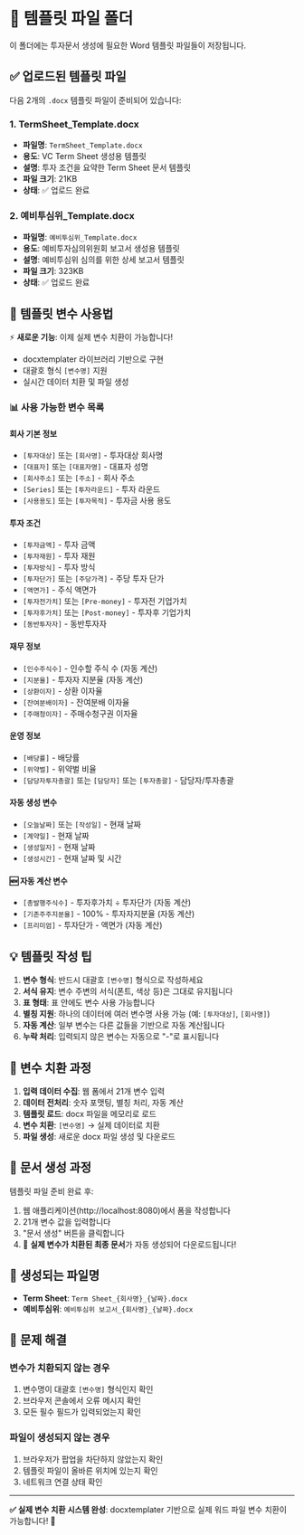 # 📄 템플릿 파일 폴더

이 폴더에는 투자문서 생성에 필요한 Word 템플릿 파일들이 저장됩니다.

## ✅ 업로드된 템플릿 파일

다음 2개의 `.docx` 템플릿 파일이 준비되어 있습니다:

### 1. TermSheet_Template.docx
- **파일명**: `TermSheet_Template.docx`
- **용도**: VC Term Sheet 생성용 템플릿
- **설명**: 투자 조건을 요약한 Term Sheet 문서 템플릿
- **파일 크기**: 21KB
- **상태**: ✅ 업로드 완료

### 2. 예비투심위_Template.docx  
- **파일명**: `예비투심위_Template.docx`
- **용도**: 예비투자심의위원회 보고서 생성용 템플릿
- **설명**: 예비투심위 심의를 위한 상세 보고서 템플릿
- **파일 크기**: 323KB
- **상태**: ✅ 업로드 완료

## 🔧 템플릿 변수 사용법

⚡ **새로운 기능**: 이제 실제 변수 치환이 가능합니다!
- docxtemplater 라이브러리 기반으로 구현
- 대괄호 형식 `[변수명]` 지원
- 실시간 데이터 치환 및 파일 생성

### 📊 사용 가능한 변수 목록

#### 회사 기본 정보
- `[투자대상]` 또는 `[회사명]` - 투자대상 회사명
- `[대표자]` 또는 `[대표자명]` - 대표자 성명  
- `[회사주소]` 또는 `[주소]` - 회사 주소
- `[Series]` 또는 `[투자라운드]` - 투자 라운드
- `[사용용도]` 또는 `[투자목적]` - 투자금 사용 용도

#### 투자 조건
- `[투자금액]` - 투자 금액
- `[투자재원]` - 투자 재원
- `[투자방식]` - 투자 방식
- `[투자단가]` 또는 `[주당가격]` - 주당 투자 단가
- `[액면가]` - 주식 액면가
- `[투자전가치]` 또는 `[Pre-money]` - 투자전 기업가치
- `[투자후가치]` 또는 `[Post-money]` - 투자후 기업가치
- `[동반투자자]` - 동반투자자

#### 재무 정보
- `[인수주식수]` - 인수할 주식 수 (자동 계산)
- `[지분율]` - 투자자 지분율 (자동 계산)
- `[상환이자]` - 상환 이자율
- `[잔여분배이자]` - 잔여분배 이자율
- `[주매청이자]` - 주매수청구권 이자율

#### 운영 정보
- `[배당률]` - 배당률
- `[위약벌]` - 위약벌 비율
- `[담당자투자총괄]` 또는 `[담당자]` 또는 `[투자총괄]` - 담당자/투자총괄

#### 자동 생성 변수
- `[오늘날짜]` 또는 `[작성일]` - 현재 날짜
- `[계약일]` - 현재 날짜
- `[생성일자]` - 현재 날짜
- `[생성시간]` - 현재 날짜 및 시간

#### 🆕 자동 계산 변수
- `[총발행주식수]` - 투자후가치 ÷ 투자단가 (자동 계산)
- `[기존주주지분율]` - 100% - 투자자지분율 (자동 계산)
- `[프리미엄]` - 투자단가 - 액면가 (자동 계산)

## 💡 템플릿 작성 팁

1. **변수 형식**: 반드시 대괄호 `[변수명]` 형식으로 작성하세요
2. **서식 유지**: 변수 주변의 서식(폰트, 색상 등)은 그대로 유지됩니다
3. **표 형태**: 표 안에도 변수 사용 가능합니다
4. **별칭 지원**: 하나의 데이터에 여러 변수명 사용 가능 (예: `[투자대상]`, `[회사명]`)
5. **자동 계산**: 일부 변수는 다른 값들을 기반으로 자동 계산됩니다
6. **누락 처리**: 입력되지 않은 변수는 자동으로 "-"로 표시됩니다

## 🔄 변수 치환 과정

1. **입력 데이터 수집**: 웹 폼에서 21개 변수 입력
2. **데이터 전처리**: 숫자 포맷팅, 별칭 처리, 자동 계산
3. **템플릿 로드**: docx 파일을 메모리로 로드
4. **변수 치환**: `[변수명]` → 실제 데이터로 치환
5. **파일 생성**: 새로운 docx 파일 생성 및 다운로드

## 🚀 문서 생성 과정

템플릿 파일 준비 완료 후:
1. 웹 애플리케이션(http://localhost:8080)에서 폼을 작성합니다
2. 21개 변수 값을 입력합니다
3. "문서 생성" 버튼을 클릭합니다  
4. 🎉 **실제 변수가 치환된 최종 문서**가 자동 생성되어 다운로드됩니다!

## 📁 생성되는 파일명

- **Term Sheet**: `Term Sheet_{회사명}_{날짜}.docx`
- **예비투심위**: `예비투심위 보고서_{회사명}_{날짜}.docx`

## 🐛 문제 해결

### 변수가 치환되지 않는 경우
1. 변수명이 대괄호 `[변수명]` 형식인지 확인
2. 브라우저 콘솔에서 오류 메시지 확인
3. 모든 필수 필드가 입력되었는지 확인

### 파일이 생성되지 않는 경우
1. 브라우저가 팝업을 차단하지 않았는지 확인
2. 템플릿 파일이 올바른 위치에 있는지 확인
3. 네트워크 연결 상태 확인

---

**✅ 실제 변수 치환 시스템 완성**: docxtemplater 기반으로 실제 워드 파일 변수 치환이 가능합니다! 🎉 